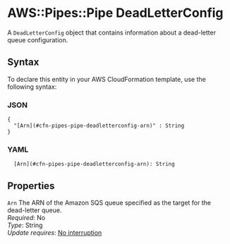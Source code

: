 # AWS::Pipes::Pipe DeadLetterConfig<a name="aws-properties-pipes-pipe-deadletterconfig"></a>

A `DeadLetterConfig` object that contains information about a dead\-letter queue configuration\.

## Syntax<a name="aws-properties-pipes-pipe-deadletterconfig-syntax"></a>

To declare this entity in your AWS CloudFormation template, use the following syntax:

### JSON<a name="aws-properties-pipes-pipe-deadletterconfig-syntax.json"></a>

```
{
  "[Arn](#cfn-pipes-pipe-deadletterconfig-arn)" : String
}
```

### YAML<a name="aws-properties-pipes-pipe-deadletterconfig-syntax.yaml"></a>

```
  [Arn](#cfn-pipes-pipe-deadletterconfig-arn): String
```

## Properties<a name="aws-properties-pipes-pipe-deadletterconfig-properties"></a>

`Arn` <a name="cfn-pipes-pipe-deadletterconfig-arn"></a>
The ARN of the Amazon SQS queue specified as the target for the dead\-letter queue\.  
_Required_: No  
_Type_: String  
_Update requires_: [No interruption](https://docs.aws.amazon.com/AWSCloudFormation/latest/UserGuide/using-cfn-updating-stacks-update-behaviors.html#update-no-interrupt)

